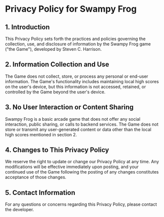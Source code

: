 # Privacy Policy for Swampy Frog

## 1. Introduction
This Privacy Policy sets forth the practices and policies governing the collection, use, and disclosure of information by the Swampy Frog game ("the Game"), developed by Steven C. Harrison.

## 2. Information Collection and Use
The Game does not collect, store, or process any personal or end-user information. The Game's functionality includes maintaining local high scores on the user's device, but this information is not accessed, retained, or controlled by the Game beyond the user's device.

## 3. No User Interaction or Content Sharing
Swampy Frog is a basic arcade game that does not offer any social interaction, public sharing, or calls to backend services. The Game does not store or transmit any user-generated content or data other than the local high scores mentioned in section 2.

## 4. Changes to This Privacy Policy
We reserve the right to update or change our Privacy Policy at any time. Any modifications will be effective immediately upon posting, and your continued use of the Game following the posting of any changes constitutes acceptance of those changes.

## 5. Contact Information
For any questions or concerns regarding this Privacy Policy, please contact the developer.
